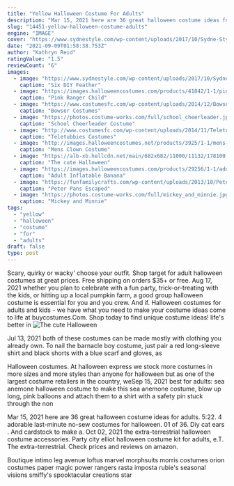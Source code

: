 ```yaml
---
title: "Yellow Halloween Costume For Adults"
description: "Mar 15, 2021 here are 36 great halloween costume ideas for adults. 5:22. 4 adorable last-minute no-sew costumes for halloween. 01 of 36. Diy cat ears .  And cardstock to make a"
slug: "14451-yellow-halloween-costume-adults"
engine: "IMAGE"
cover: "https://www.sydnestyle.com/wp-content/uploads/2017/10/Sydne-Style-shares-diy-halloween-costume-ideas-as-big-bird.jpg"
date: "2021-09-09T01:58:38.753Z"
author: "Kathryn Reid"
ratingValue: "1.5"
reviewCount: "6"
images:
  - image: "https://www.sydnestyle.com/wp-content/uploads/2017/10/Sydne-Style-shares-diy-halloween-costume-ideas-as-big-bird.jpg"
    caption: "Six DIY Feather"
  - image: "https://images.halloweencostumes.com/products/41842/1-1/pink-ranger-child-movie-deluxe-costume.jpg"
    caption: "Pink Ranger Child"
  - image: "https://www.costumesfc.com/wp-content/uploads/2014/12/Bowser-Costume-for-Adults.jpg"
    caption: "Bowser Costumes"
  - image: "https://photos.costume-works.com/full/school_cheerleader.jpg"
    caption: "School Cheerleader Costume"
  - image: "http://www.costumesfc.com/wp-content/uploads/2014/11/Teletubbies-Costumes-for-Kids.jpg"
    caption: "Teletubbies Costumes"
  - image: "http://images.halloweencostumes.net/products/3925/1-1/mens-clown-costume.jpg"
    caption: "Mens Clown Costume"
  - image: "https://alb-xb.hellcdn.net/main/682x682/11000/11132/178100.jpg"
    caption: "The cute Halloween"
  - image: "https://images.halloweencostumes.com/products/29256/1-1/adult-inflatable-banana-costume.jpg"
    caption: "Adult Inflatable Banana"
  - image: "https://funfamilycrafts.com/wp-content/uploads/2013/10/Peter-Pan-Shadow-Costume-9-of-11.jpg"
    caption: "Peter Pans Escaped"
  - image: "https://photos.costume-works.com/full/mickey_and_minnie.jpg"
    caption: "Mickey and Minnie"
tags:
  - "yellow"
  - "halloween"
  - "costume"
  - "for"
  - "adults"
draft: false
type: post
---
```


Scary, quirky or wacky' choose your outfit. Shop target for adult halloween costumes at great prices. Free shipping on orders $35+ or free. Aug 17, 2021 whether you plan to celebrate with a fun party, trick-or-treating with the kids, or hitting up a local pumpkin farm, a good group halloween costume is essential for you and you crew. And if. Halloween costumes for adults and kids - we have what you need to make your costume ideas come to life at buycostumes.Com. Shop today to find unique costume ideas! life's better in
![The cute Halloween](https://alb-xb.hellcdn.net/main/682x682/11000/11132/178100.jpg "The cute Halloween")

Jul 13, 2021 both of these costumes can be made mostly with clothing you already own. To nail the barnacle boy costume, just pair a red long-sleeve shirt and black shorts with a blue scarf and gloves, as
<!--inArticleAds-->

<!--galleryOne-->

Halloween costumes. At halloween express we stock more costumes in more sizes and more styles than anyone for halloween but as one of the largest costume retailers in the country, weSep 15, 2021 best for adults: sea anemone halloween costume to make this sea anemone costume, blow up long, pink balloons and attach them to a shirt with a safety pin stuck through the non
<!--inArticleAds-->

<!--galleryTwo-->

Mar 15, 2021 here are 36 great halloween costume ideas for adults. 5:22. 4 adorable last-minute no-sew costumes for halloween. 01 of 36. Diy cat ears .  And cardstock to make a. Oct 02, 2021 the extra-terrestrial halloween costume accessories. Party city elliot halloween costume kit for adults, e.T. The extra-terrestrial. Check prices and reviews on amazon.
<!--galleryThree-->

Boutique intimo leg avenue loftus marvel morphsuits morris costumes orion costumes paper magic power rangers rasta imposta rubie's seasonal visions smiffy's spooktacular creations star